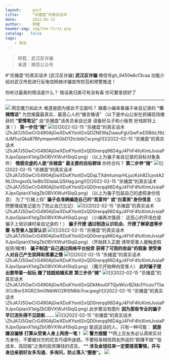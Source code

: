 ```yaml
---
layout:     post
title:      “杀猪盘”的真实话术
date:       2022-02-15
author:     转载
header-img: img/the-first.png
catalog:   false
tags:
    - 其他
---
```


<blockquote><p>转载：武汉反诈骗<br>
来源：微信公众号</p></blockquote>

#“杀猪盘”的真实话术
[武汉反诈骗]
**武汉反诈骗**
微信号gh_9450e8cf3caa
功能介绍对武汉市民进行反电信网络诈骗宣传防范和预警推送！

你听过最美的情话是什么？
情话美归美可有没有毒
你可要拿捏好了
****
![]({{site.baseurl}}/postimg/ZhJA7J5GwCocUxUEyyRpLglc14mdIYPXLKso7GEk41nGy91ibRk6Ph0eJnHicxfiaMSctZPYP53gMvSAJns1m0j3w.jpeg)
网恋魔力如此大
难道是因为彼此不见面吗？
跟着小编来看骗子亲自记录的
**“杀猪情话”**
为您揭露最真实、最恶心人的“猪言猪语”
（以下是中山公安在抓捕现场缴获的
**“爱情笔记”**
由“杀猪盘”话务员亲自记录
请备好瓜子和小板凳
好戏即将上演！）
**第一步找“猪”**
![]({{site.baseurl}}/postimg/ZhJA7J5GwCrG490AjGwXDuKYsnll2vQDPoia2PBII0eKeQ9NO5SmLqh3z4KL6vZJW2FpPmCbpicT8wUy7iccibKUkA.png)![](2022-02-15
“杀猪盘”的真实话术\\ZhJA7J5GwCrG490AjGwXDuKYsnll2vQDZNEWaZiawuFgUQwFwD5BibLf9zdJM1uzQka87BfymqwmKGbD12tcibibCw.png)![](2022-02-15
“杀猪盘”的真实话术\\ZhJA7J5GwCrG490AjGwXDuKYsnll2vQD0rerqq96D4gJ4FhF4foXlmtJvsiaPXJpxGpianX1sIgZbOBVXWuHSlqQ.png)
（以上为骗子亲自记录的目标对象条件）
**情感空虚的人是“杀猪盘”**
**最主要的目标群体**
你符合吗？
**第二步养“猪”**
![]({{site.baseurl}}/postimg/ZhJA7J5GwCrG490AjGwXDuKYsnll2vQDPoia2PBII0eKeQ9NO5SmLqh3z4KL6vZJW2FpPmCbpicT8wUy7iccibKUkA.png)![](2022-02-15
“杀猪盘”的真实话术\\ZhJA7J5GwCrG490AjGwXDuKYsnll2vQDqLTXdmtumqrHLjucKsh8ZicjrotA2NLOhvgxo0L1wBlc5DialaLQSHag.png)![](2022-02-15
“杀猪盘”的真实话术\\ZhJA7J5GwCrG490AjGwXDuKYsnll2vQD0rerqq96D4gJ4FhF4foXlmtJvsiaPXJpxGpianX1sIgZbOBVXWuHSlqQ.png)
（以上为骗子包装自己的虚假身份信息）
为了“引猪上钩”
**骗子会准确编造自己的“高富帅”**
**或“白富美”身份信息**
（当然整理成笔记是为了防止自己忘记）
![]({{site.baseurl}}/postimg/ZhJA7J5GwCrG490AjGwXDuKYsnll2vQD59zeMe2MmSTUlgfPHtmuu15ibia1kNLDQxCMicqUbpWD3T2DEgAStDx3g.png)![](2022-02-15
“杀猪盘”的真实话术\\ZhJA7J5GwCrG490AjGwXDuKYsnll2vQD0rerqq96D4gJ4FhF4foXlmtJvsiaPXJpxGpianX1sIgZbOBVXWuHSlqQ.png)
（小编再次强调：
这恶心的开场白是骗子上培训课时亲自记录的！）
**骗子开撩**
**通过制造认识机会、开撩了解家底等步骤**
**与受害人加深认识**
![]({{site.baseurl}}/postimg/ZhJA7J5GwCrG490AjGwXDuKYsnll2vQDtQqoWfLRiab79P4Z0cZTmmJUfiaT2giaRMicwsLlmic7HCG4yAicO3U5pdMA.png)![](2022-02-15
“杀猪盘”的真实话术\\ZhJA7J5GwCrG490AjGwXDuKYsnll2vQD0rerqq96D4gJ4FhF4foXlmtJvsiaPXJpxGpianX1sIgZbOBVXWuHSlqQ.png)
（开始转入正题
诱导受害人接触虚假投资/赌博）
**骗子制造“自己通过网络平台投资**
**获得了可观的收益”的假象**
**使受害人对自己产生崇拜和羡慕之情**
![]({{site.baseurl}}/postimg/ZhJA7J5GwCrG490AjGwXDuKYsnll2vQDXTDNWwKib3T3SZQicmfxTDjyMWtYiac68nzsibLzBoibeBvZ1G6Aiagr6cFg.png)![](2022-02-15
“杀猪盘”的真实话术\\ZhJA7J5GwCrG490AjGwXDuKYsnll2vQD0rerqq96D4gJ4FhF4foXlmtJvsiaPXJpxGpianX1sIgZbOBVXWuHSlqQ.png)
（魔爪开始伸向受害人）
**此时骗子提出要带着一起玩**
**赚了钱就结婚买房**
**第三步杀“猪”**
![]({{site.baseurl}}/postimg/ZhJA7J5GwCrG490AjGwXDuKYsnll2vQDPoia2PBII0eKeQ9NO5SmLqh3z4KL6vZJW2FpPmCbpicT8wUy7iccibKUkA.png)![](2022-02-15
“杀猪盘”的真实话术\\ZhJA7J5GwCrG490AjGwXDuKYsnll2vQDkMouGfTQjxWicrBZkb3Yiczo7Tlia3CUBorSXGR23mONibWO2RISN8ib7cw.jpeg)![](2022-02-15
“杀猪盘”的真实话术\\ZhJA7J5GwCrG490AjGwXDuKYsnll2vQD0rerqq96D4gJ4FhF4foXlmtJvsiaPXJpxGpianX1sIgZbOBVXWuHSlqQ.png)
此步骤没有图片
**因为那些专业的骗子**
**早已消失得不见踪影……**
![]({{site.baseurl}}/postimg/ZhJA7J5GwCrG490AjGwXDuKYsnll2vQD2UbhAogaIic0TLfHSyj6MrEg80mvu0PENfAJ4WicibUQicibWUsaZWgbMYA.png)![](2022-02-15
“杀猪盘”的真实话术\\ZhJA7J5GwCrG490AjGwXDuKYsnll2vQD0rerqq96D4gJ4FhF4foXlmtJvsiaPXJpxGpianX1sIgZbOBVXWuHSlqQ.png)
能说这话的人，只有一种可能：
**就是嫌没骗够**
**打算从受害人身上再捞一笔！**
![]({{site.baseurl}}/postimg/8wBAcE4t1v45Lyp064FgN1lJXS9QB13dylUJibbmg4TWNJiaRYKjIT3auYn61B1CdhIfMd0JyIVMg5D0n5LUYwEQ.jpeg)
**警方提醒**
**网上交友务必认真核实对方身份，不要被对方的花言巧语所迷惑。不要轻易相信网友所说的“稳赚不赔”“低成本、高回报”之类的投资赚钱的谎言。
**
**涉及金钱往来一定要提高警惕，并与身边亲朋好友多沟通、多询问，防止落入“圈套”。**
![]({{site.baseurl}}/postimg/8wBAcE4t1v6nZ6Px87nfqVj80GKXrwfUCKaXXcj0WLTb2kcm8Qib8xqQCaZfwlQWUNsBlGpqMT8n6RzwyfmmswQ.jpeg)
